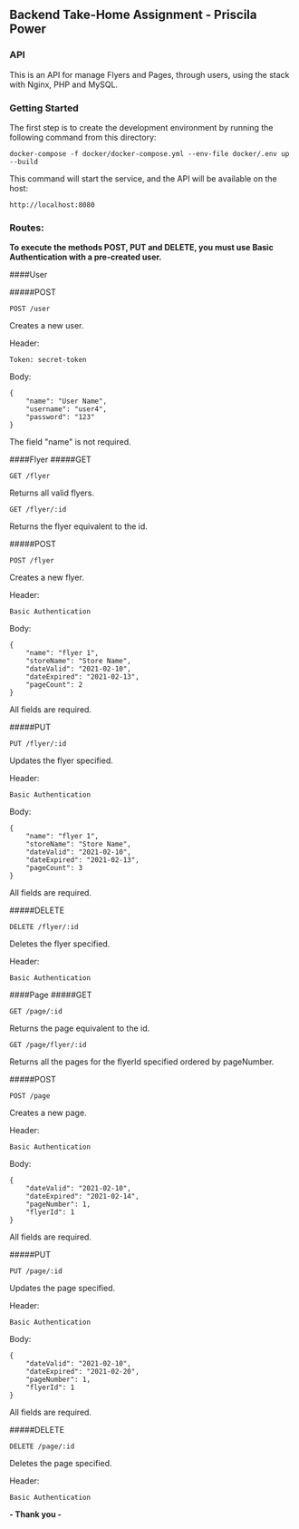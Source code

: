 ## Backend Take-Home Assignment - Priscila Power

### API
This is an API for manage Flyers and Pages, through users, using the stack with Nginx, PHP and MySQL.


### Getting Started
The first step is to create the development environment by running the following command from this directory:

```
docker-compose -f docker/docker-compose.yml --env-file docker/.env up --build
```

This command will start the service, and the API will be available on the host:

```
http://localhost:8080
```



### Routes:

**To execute the methods POST, PUT and DELETE, you must use Basic Authentication with a pre-created user.**

####User

#####POST

`POST /user`

Creates a new user.

Header:
```
Token: secret-token
```

Body:
```
{
    "name": "User Name",
    "username": "user4",
    "password": "123"
}
```
The field "name" is not required.


####Flyer
#####GET
```
GET /flyer
```
Returns all valid flyers.

```
GET /flyer/:id
```
Returns the flyer equivalent to the id.

#####POST
```
POST /flyer
```
Creates a new flyer.

Header:
```
Basic Authentication
```

Body:
```
{
    "name": "flyer 1",
    "storeName": "Store Name",
    "dateValid": "2021-02-10",
    "dateExpired": "2021-02-13",
    "pageCount": 2
}
```
All fields are required.

#####PUT
```
PUT /flyer/:id
```
Updates the flyer specified.

Header:
```
Basic Authentication
```

Body:
```
{
    "name": "flyer 1",
    "storeName": "Store Name",
    "dateValid": "2021-02-10",
    "dateExpired": "2021-02-13",
    "pageCount": 3
}
```
All fields are required.

#####DELETE
```
DELETE /flyer/:id
```
Deletes the flyer specified.

Header:
```
Basic Authentication
```


####Page
#####GET
```
GET /page/:id
```
Returns the page equivalent to the id.

```
GET /page/flyer/:id
```
Returns all the pages for the flyerId specified ordered by pageNumber.

#####POST
```
POST /page
```
Creates a new page.

Header:
```
Basic Authentication
```

Body:
```
{
    "dateValid": "2021-02-10",
    "dateExpired": "2021-02-14",
    "pageNumber": 1,
    "flyerId": 1
}
```
All fields are required.

#####PUT
```
PUT /page/:id
```
Updates the page specified.

Header:
```
Basic Authentication
```

Body:
```
{
    "dateValid": "2021-02-10",
    "dateExpired": "2021-02-20",
    "pageNumber": 1,
    "flyerId": 1
}
```
All fields are required.

#####DELETE
```
DELETE /page/:id
```
Deletes the page specified.

Header:
```
Basic Authentication
```


**- Thank you -**